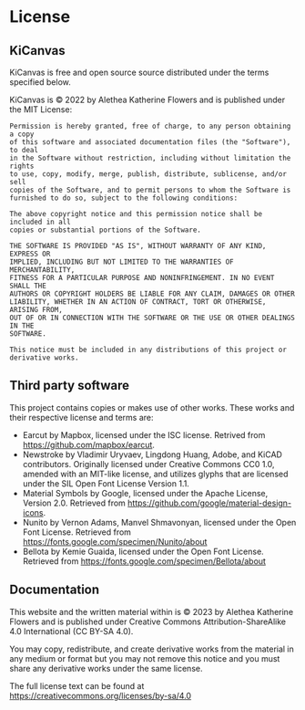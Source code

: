 # License

## KiCanvas

KiCanvas is free and open source source distributed under the terms specified below.

KiCanvas is © 2022 by Alethea Katherine Flowers and is published under the MIT License:

```text
Permission is hereby granted, free of charge, to any person obtaining a copy
of this software and associated documentation files (the "Software"), to deal
in the Software without restriction, including without limitation the rights
to use, copy, modify, merge, publish, distribute, sublicense, and/or sell
copies of the Software, and to permit persons to whom the Software is
furnished to do so, subject to the following conditions:

The above copyright notice and this permission notice shall be included in all
copies or substantial portions of the Software.

THE SOFTWARE IS PROVIDED "AS IS", WITHOUT WARRANTY OF ANY KIND, EXPRESS OR
IMPLIED, INCLUDING BUT NOT LIMITED TO THE WARRANTIES OF MERCHANTABILITY,
FITNESS FOR A PARTICULAR PURPOSE AND NONINFRINGEMENT. IN NO EVENT SHALL THE
AUTHORS OR COPYRIGHT HOLDERS BE LIABLE FOR ANY CLAIM, DAMAGES OR OTHER
LIABILITY, WHETHER IN AN ACTION OF CONTRACT, TORT OR OTHERWISE, ARISING FROM,
OUT OF OR IN CONNECTION WITH THE SOFTWARE OR THE USE OR OTHER DEALINGS IN THE
SOFTWARE.

This notice must be included in any distributions of this project or
derivative works.
```

## Third party software

This project contains copies or makes use of other works. These works and their respective license and terms are:

- Earcut by Mapbox, licensed under the ISC license. Retrived from https://github.com/mapbox/earcut.
- Newstroke by Vladimir Uryvaev, Lingdong Huang, Adobe, and KiCAD contributors. Originally licensed under Creative Commons CC0 1.0, amended with an MIT-like license, and utilizes glyphs that are licensed under the SIL Open Font License Version 1.1.
- Material Symbols by Google, licensed under the Apache License, Version 2.0. Retrieved from https://github.com/google/material-design-icons.
- Nunito by Vernon Adams, Manvel Shmavonyan, licensed under the Open Font License. Retrieved from https://fonts.google.com/specimen/Nunito/about
- Bellota by Kemie Guaida, licensed under the Open Font License. Retrieved from https://fonts.google.com/specimen/Bellota/about

## Documentation

This website and the written material within is © 2023 by Alethea Katherine Flowers and is published under Creative Commons Attribution-ShareAlike 4.0
International (CC BY-SA 4.0).

You may copy, redistribute, and create derivative works from the material in
any medium or format but you may not remove this notice and you must share
any derivative works under the same license.

The full license text can be found at
https://creativecommons.org/licenses/by-sa/4.0
